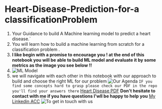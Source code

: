 # Heart-Disease-Prediction-for-a classificationProblem
1. Your Guidance to build A Machine learning model to predict a heart disease.`
2. You will learn how to build a machine learning from scratch for a classification problem .
3. **I like begin with a promise to encourage you ! at the end of this notebook you will be able to build ML model and evaluate it by some metrics as the image you see below !!**
4. ![ML Model](https://raw.githubusercontent.com/khaledshakerrr/heart-disease-Prediction/main/images/your%20achievement%20looklike.png)
5. we will navigate with each other in this notebook with our approach to build and choose the right ML for our problem
   ![Our Agenda](https://raw.githubusercontent.com/khaledshakerrr/heart-disease-Prediction/main/images/Agenda.png)
`IF you find some concepts hard to grasp please check our PDF in the repo you'll find your answers there` [Heart Disease PDF](Predicting-heart-disease-presentation.pdf)
   **Don't hesitate to contact with me if you have questions I'wll be happy to help you** [My Linkedin ACC](https://www.linkedin.com/in/khaledshakerrr/)
   ![To get in touch with us]([https://raw.githubusercontent.com/khaledshakerrr/heart-disease-Prediction/main/images/get%20in%20touch.png](https://raw.githubusercontent.com/khaledshakerrr/california-housing-price-prediction/main/images/connect%20with%20us.png)https://raw.githubusercontent.com/khaledshakerrr/california-housing-price-prediction/main/images/connect%20with%20us.png)
